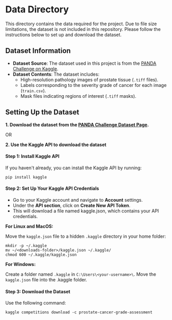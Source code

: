 # Data Directory

This directory contains the data required for the project. Due to file size limitations, the dataset is not included in this repository. Please follow the instructions below to set up and download the dataset.

## Dataset Information

- **Dataset Source**: The dataset used in this project is from the [PANDA Challenge on Kaggle](https://www.kaggle.com/competitions/prostate-cancer-grade-assessment).
- **Dataset Contents**: The dataset includes:
  - High-resolution pathology images of prostate tissue (`.tiff` files).
  - Labels corresponding to the severity grade of cancer for each image (`train.csv`).
  - Mask files indicating regions of interest (`.tiff` masks). 

## Setting Up the Dataset

**1. Download the dataset from the [PANDA Challenge Dataset Page](https://www.kaggle.com/competitions/prostate-cancer-grade-assessment/data).**
   
   OR
   
**2. Use the Kaggle API to download the dataset**

#### Step 1: Install Kaggle API

If you haven't already, you can install the Kaggle API by running:
      
    pip install kaggle

#### Step 2: Set Up Your Kaggle API Credentials

  - Go to your Kaggle account and navigate to **Account** settings.
  - Under the **API section**, click on **Create New API Token**.
  - This will download a file named kaggle.json, which contains your API credentials.

  **For Linux and MacOS:**
  
  Move the `kaggle.json` file to a hidden `.kaggle` directory in your home folder:

    mkdir -p ~/.kaggle
    mv ~/<downloads-folder>/kaggle.json ~/.kaggle/
    chmod 600 ~/.kaggle/kaggle.json
    
  **For Windows:**
  
  Create a folder named `.kaggle` in `C:\Users\<your-username>\`. Move the `kaggle.json` file into the .kaggle folder.

#### Step 3: Download the Dataset

Use the following command:

    kaggle competitions download -c prostate-cancer-grade-assessment


